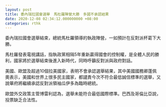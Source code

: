 ```yaml
---
layout: post
title: 委內瑞拉國會選舉　馬杜羅陣營大勝　多國不承認結果
date: 2020-12-08 02:34:12.000000000 +08:00
categories: rthk
---
```


委內瑞拉國會選舉結束，總統馬杜羅領導的執政陣營，一如預計在反對派杯葛下大勝。

馬杜羅發表電視講話，指執政黨相隔5年重新贏得國會的控制權，是全體人民的勝利，國家將於選舉結束後進入新時代，同時呼籲反對派與政府對話。

美國、歐盟及超過10個拉美國家，表明不會承認選舉結果，其中美國國務卿蓬佩奧表示，美國和世界上很多民主國家，都譴責今次不符合最低誠信標準的選舉，又說華府將繼續承認反對派領袖瓜伊多為臨時總統。

歐盟外交政策主管博雷利認為，選舉未能符合最低國際標準。巴西及哥倫比亞說，投票缺乏合法性。
